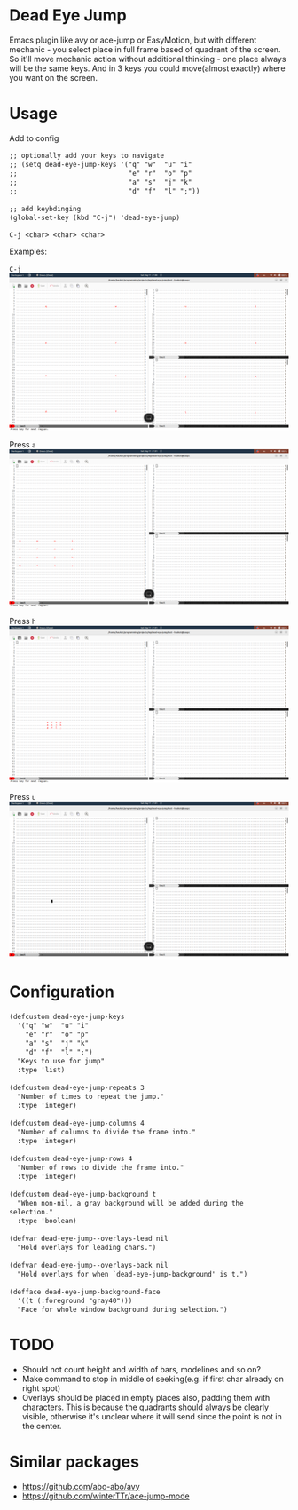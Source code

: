 # Dead Eye Jump

Emacs plugin like avy or ace-jump or EasyMotion, but with different mechanic - you select place in full frame based of quadrant of the screen.
So it'll move mechanic action without additional thinking - one place always will be the same keys.
And in 3 keys you could move(almost exactly) where you want on the screen.

# Usage

Add to config
```eslisp
;; optionally add your keys to navigate
;; (setq dead-eye-jump-keys '("q" "w"  "u" "i"
;;                            "e" "r"  "o" "p"
;;                            "a" "s"  "j" "k"
;;                            "d" "f"  "l" ";"))

;; add keybdinging
(global-set-key (kbd "C-j") 'dead-eye-jump)
```

`C-j <char> <char> <char>`

Examples:

`C-j`
![1](./assets/1.png)

Press `a`
![2](./assets/2.png)

Press `h`
![3](./assets/3.png)

Press `u`
![4](./assets/4.png)

# Configuration

```eslisp
(defcustom dead-eye-jump-keys
  '("q" "w"  "u" "i"
    "e" "r"  "o" "p"
    "a" "s"  "j" "k"
    "d" "f"  "l" ";")
  "Keys to use for jump"
  :type 'list)

(defcustom dead-eye-jump-repeats 3
  "Number of times to repeat the jump."
  :type 'integer)

(defcustom dead-eye-jump-columns 4
  "Number of columns to divide the frame into."
  :type 'integer)

(defcustom dead-eye-jump-rows 4
  "Number of rows to divide the frame into."
  :type 'integer)

(defcustom dead-eye-jump-background t
  "When non-nil, a gray background will be added during the selection."
  :type 'boolean)

(defvar dead-eye-jump--overlays-lead nil
  "Hold overlays for leading chars.")

(defvar dead-eye-jump--overlays-back nil
  "Hold overlays for when `dead-eye-jump-background' is t.")

(defface dead-eye-jump-background-face
  '((t (:foreground "gray40")))
  "Face for whole window background during selection.")
```

# TODO

* Should not count height and width of bars, modelines and so on?
* Make command to stop in middle of seeking(e.g. if first char already on right spot)
* Overlays should be placed in empty places also, padding them with characters. This is because the quadrants should always be clearly visible, otherwise it's unclear where it will send since the point is not in the center.

# Similar packages

* https://github.com/abo-abo/avy
* https://github.com/winterTTr/ace-jump-mode
